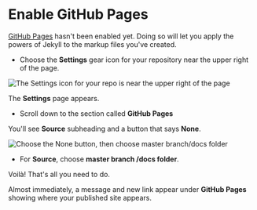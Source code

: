 # Enable GitHub Pages

[GitHub Pages](https://pages.github.com/) hasn't been enabled yet.
Doing so will let you apply the powers of Jekyll to the markup files you've created.

* Choose the **Settings** gear icon for your repository near the upper right of the page.

![The Settings icon for your repo is near the upper right of the page](/assets/img/find-settings-icon.png)

The **Settings** page appears.

* Scroll down to the section called **GitHub Pages**

You'll see **Source** subheading and a button that says **None**.

![Choose the None button, then choose master branch/docs folder](/assets/img/find-github-pages-setting.png)


* For **Source**, choose **master branch /docs folder**.

Voilà! That's all you need to do.

Almost immediately, a message and new link appear under **GitHub Pages** showing where your published site appears.

